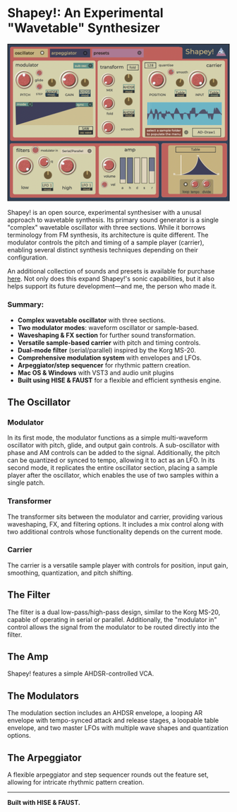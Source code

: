 
# Shapey!: An Experimental "Wavetable" Synthesizer  

![Shapey](https://raw.githubusercontent.com/publicsamples/Shapey/main/Shapey.png)


Shapey! is an open source, experimental synthesiser with a unusal approach to wavetable synthesis. Its primary sound generator is a single "complex" wavetable oscillator with three sections. While it borrows terminology from FM synthesis, its architecture is quite different. The modulator controls the pitch and timing of a sample player (carrier), enabling several distinct synthesis techniques depending on their configuration. 

An additional collection of sounds and presets is available for purchase [here](https://modularsamples.gumroad.com/l/lgzxw?_gl=1*1t25l91*_ga*MTYxMjA0MTcwNy4xNzQyOTQ4MDQz*_ga_6LJN6D94N6*MTc0MzY5NDY5Mi4xMS4xLjE3NDM2OTQ5NTcuMC4wLjA.). Not only does this expand Shapey!'s sonic capabilities, but it also helps support its future development—and me, the person who made it.  

###  Summary:

-   **Complex wavetable oscillator**  with three sections.
-   **Two modulator modes**: waveform oscillator or sample-based.
-   **Waveshaping & FX section**  for further sound transformation.
-   **Versatile sample-based carrier**  with pitch and timing controls.
-   **Dual-mode filter**  (serial/parallel) inspired by the Korg MS-20.
-   **Comprehensive modulation system**  with envelopes and LFOs.
-   **Arpeggiator/step sequencer**  for rhythmic pattern creation.
-  **Mac OS & Windows** with VST3 and audio unit plugins
-   **Built using HISE & FAUST**  for a flexible and efficient synthesis engine.

## The Oscillator  

### Modulator  
In its first mode, the modulator functions as a simple multi-waveform oscillator with pitch, glide, and output gain controls. A sub-oscillator with phase and AM controls can be added to the signal. Additionally, the pitch can be quantized or synced to tempo, allowing it to act as an LFO. In its second mode, it replicates the entire oscillator section, placing a sample player after the oscillator, which enables the use of two samples within a single patch.  

### Transformer  
The transformer sits between the modulator and carrier, providing various waveshaping, FX, and filtering options. It includes a mix control along with two additional controls whose functionality depends on the current mode.  

### Carrier  
The carrier is a versatile sample player with controls for position, input gain, smoothing, quantization, and pitch shifting.  

## The Filter  
The filter is a dual low-pass/high-pass design, similar to the Korg MS-20, capable of operating in serial or parallel. Additionally, the "modulator in" control allows the signal from the modulator to be routed directly into the filter.  

## The Amp  
Shapey! features a simple AHDSR-controlled VCA.  

## The Modulators  
The modulation section includes an AHDSR envelope, a looping AR envelope with tempo-synced attack and release stages, a loopable table envelope, and two master LFOs with multiple wave shapes and quantization options.  

## The Arpeggiator  
A flexible arpeggiator and step sequencer rounds out the feature set, allowing for intricate rhythmic pattern creation.  

---  

**Built with HISE & FAUST.**  



